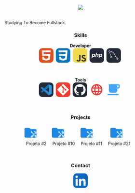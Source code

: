 <p align='center'><img src='https://img001.prntscr.com/file/img001/1X8Bn5yDTR-R8O-sRzfWfw.png'></p><br>
Studying To Become Fullstack.

<h3 align='center'>Skills</h3>

<p align="center">
    <b>Developer</b><br>
    <img src='https://github.com/tandpfun/skill-icons/raw/main/icons/HTML.svg' width='48'>&nbsp;
    <img src='https://github.com/tandpfun/skill-icons/raw/main/icons/CSS.svg' width='48'>&nbsp;
    <img src='https://github.com/tandpfun/skill-icons/raw/main/icons/JavaScript.svg' width='48'>&nbsp;
    <img src="https://github.com/tandpfun/skill-icons/raw/main/icons/PHP-Dark.svg" width="48">&nbsp;
    <img src="https://github.com/tandpfun/skill-icons/raw/main/icons/MySQL-Dark.svg" width="48">&nbsp;
</p><br>

<p align="center">
    <b>Tools</b><br>
    <img src="https://github.com/tandpfun/skill-icons/raw/main/icons/VSCode-Dark.svg" width="48">&nbsp;
    <img src="https://github.com/tandpfun/skill-icons/blob/main/icons/Git.svg" width='48'>&nbsp;
    <img src="https://github.com/tandpfun/skill-icons/blob/main/icons/Github-Dark.svg" width='48'>&nbsp;
    <img src="https://github.com/PKief/vscode-material-icon-theme/blob/main/icons/http.svg" width='48'>&nbsp;
    <img src="https://github.com/PKief/vscode-material-icon-theme/blob/main/icons/coffee.svg" width='48'>&nbsp;
    
</p><br>

<h3 align='center'>Projects</h3>

<p align="center">
    <a href="https://github.com/Njeskj/Projeto-2" target="_blank"><img src="https://github.com/PKief/vscode-material-icon-theme/blob/main/icons/folder-project.svg" width="48"></a>&nbsp;&nbsp;&nbsp;&nbsp;&nbsp;&nbsp;&nbsp;&nbsp;&nbsp;&nbsp;
    <a href="https://github.com/Njeskj/Projeto-10" target="_blank"><img src="https://github.com/PKief/vscode-material-icon-theme/blob/main/icons/folder-project.svg" width="48"></a>&nbsp;&nbsp;&nbsp;&nbsp;&nbsp;&nbsp;&nbsp;&nbsp;&nbsp;&nbsp;&nbsp;
    <a href="https://github.com/Njeskj/Projeto-11" target="_blank"><img src="https://github.com/PKief/vscode-material-icon-theme/blob/main/icons/folder-project.svg" width="48"></a>&nbsp;&nbsp;&nbsp;&nbsp;&nbsp;&nbsp;&nbsp;&nbsp;&nbsp;&nbsp;&nbsp;&nbsp;
    <a href="https://github.com/Njeskj/Projeto_21" target="_blank"><img src="https://github.com/PKief/vscode-material-icon-theme/blob/main/icons/folder-project.svg" width="48"></a>&nbsp;&nbsp;&nbsp;&nbsp;&nbsp;&nbsp;&nbsp;&nbsp;&nbsp;&nbsp;&nbsp;&nbsp;
    <br>
    Projeto #2&nbsp;&nbsp;&nbsp;&nbsp;
    Projeto #10&nbsp;&nbsp;&nbsp;&nbsp;
    Projeto #11&nbsp;&nbsp;&nbsp;&nbsp;
    Projeto #21&nbsp;&nbsp;&nbsp;&nbsp;
</p><br>

<h3 align='center'>Contact</h3>

<p align="center">
<a href="https://www.linkedin.com/in/israel-macedo-008177269/" target="_blank"><img src="https://github.com/tandpfun/skill-icons/raw/main/icons/LinkedIn.svg" width="48"></a>
</p>
